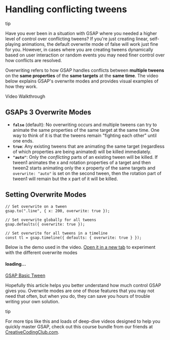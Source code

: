 # Handling conflicting tweens

tip

Have you ever been in a situation with GSAP where you needed a higher level of control over conflicting tweens? If you're just creating linear, self-playing animations, the default overwrite mode of false will work just fine for you. However, in cases where you are creating tweens dynamically based on user interaction or random events you may need finer control over how conflicts are resolved.

Overwriting refers to how GSAP handles conflicts between **multiple tweens** on the **same properties** of the **same targets** at the **same time**. The video below explains GSAP's overwrite modes and provides visual examples of how they work.

Video Walkthrough

## GSAPs 3 Overwrite Modes[​](#gsaps-3-overwrite-modes "Direct link to GSAPs 3 Overwrite Modes")

* **`false`** (default): No overwriting occurs and multiple tweens can try to animate the same properties of the same target at the same time. One way to think of it is that the tweens remain "fighting each other" until one ends.
* **`true`**: Any existing tweens that are animating the same target (regardless of which properties are being animated) will be killed immediately.
* **`"auto"`**: Only the *conflicting* parts of an existing tween will be killed. If tween1 animates the x and rotation properties of a target and then tween2 starts animating only the x property of the same targets and `overwrite: "auto"` is set on the second tween, then the rotation part of tween1 will remain but the x part of it will be killed.

## Setting Overwrite Modes[​](#setting-overwrite-modes "Direct link to Setting Overwrite Modes")

```
// Set overwrite on a tween
gsap.to(".line", { x: 200, overwrite: true });

// Set overwrite globally for all tweens
gsap.defaults({ overwrite: true });

// Set overwrite for all tweens in a timeline
const tl = gsap.timeline({ defaults: { overwrite: true } });
```

Below is the demo used in the video. [Open it in a new tab](https://codepen.io/snorkltv/pen/XWNRXqd) to experiment with the different overwrite modes

#### loading...

[GSAP Basic Tween](https://codepen.io/GreenSock/embed/XWNRXqd?default-tab=result\&theme-id=41164)

Hopefully this article helps you better understand how much control GSAP gives you. Overwrite modes are one of those features that you may not need that often, but when you do, they can save you hours of trouble writing your own solution.

tip

For more tips like this and loads of deep-dive videos designed to help you quickly master GSAP, check out this course bundle from our friends at [CreativeCodingClub.com](https://www.creativecodingclub.com/bundles/creative-coding-club?ref=44f484).
